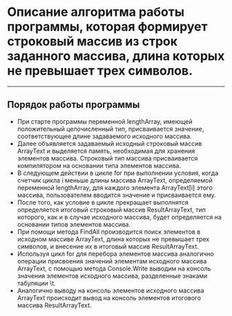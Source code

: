 # Описание алгоритма работы программы, которая формирует строковый массив из строк заданного массива, длина которых не превышает трех символов.
***
## Порядок работы программы
* При старте программы переменной lengthArray, имеющей положительный целочисленный тип, присваивается значение, соответствующее длине задаваемого исходного массива.
* Далее объявляется задаваемый исходный строковый массив ArrayText и выделяется память, необходимая для хранения элементов массива. Строковый тип массива присваивается компилятором на основании типа элементов массива.
* В следующем действии в цикле for при выполнении условия, когда счетчик цикла i меньше длины массива ArrayText, определяемой переменной lengthArray, для каждого элемента ArrayText[i] этого массива, пользователем вводится значение и присваивается ему.
* После того, как условие в цикле прекращает выполнятся определяется итоговый строковый массив ResultArrayText, тип которого, как и в случае исходного массива, будет определяется на основании типов элементов массива. 
* При помощи метода FindAll производится поиск элементов в исходном массиве ArrayText, длина которых не превышает трех символов, и внесение их в итоговый массив ResultArrayText.
* Используя цикл for для перебора элементов массива аналогично операции присвоения значений элементам исходного массива ArrayText, с помощью метода Console.Write выводим на консоль значения элементов исходного массива, разделенные знаками табуляции \t.
* Аналогично выводу на консоль элементов исходного массива ArrayText происходит вывод на консоль элементов итогового массива ResultArrayText.